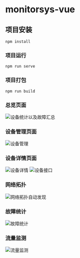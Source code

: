 # monitorsys-vue

## 项目安装
```
npm install
```

### 项目运行
```
npm run serve
```

### 项目打包
```
npm run build
```
### 总览页面
![设备统计以及故障汇总](https://gitee.com/zdde/monitorsys-vue/raw/master/src/assets/mt-1.png)

### 设备管理页面
![设备管理](https://gitee.com/zdde/monitorsys-vue/raw/master/src/assets/mt-2.jpg)

### 设备详情页面
![设备详情](https://gitee.com/zdde/monitorsys-vue/raw/master/src/assets/mt-3.png)
![设备接口](https://gitee.com/zdde/monitorsys-vue/raw/master/src/assets/mt-4.png)
### 网络拓扑
![网络拓扑自动发现](https://gitee.com/zdde/monitorsys-vue/raw/master/src/assets/mt-5.png)
### 故障统计
![故障统计](https://gitee.com/zdde/monitorsys-vue/raw/master/src/assets/mt-6.png)
### 流量监测
![流量监测](https://gitee.com/zdde/monitorsys-vue/raw/master/src/assets/mt-8.png)

